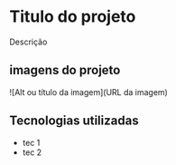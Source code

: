 # Titulo do projeto

Descrição

## imagens do projeto
![Alt ou título da imagem](URL da imagem)

## Tecnologias utilizadas

* tec 1
* tec 2